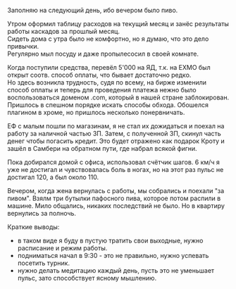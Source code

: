 Заполняю на следующий день, ибо вечером было пиво.

Утром оформил таблицу расходов на текущий месяц и занёс результаты работы каскадов за прошлый месяц.  
Сидеть дома с утра было не комфортно, но я думаю, что это дело привычки.  
Регулярно мыл посуду и даже пропылесосил в своей комнате.

Когда поступили средства, перевёл 5'000 на ЯД, т.к. на EXMO был открыт соотв. способ оплаты, что бывает достаточно редко.  
Но здесь возникла трудность, судя по всему, на бирже изменили способ оплаты и теперь для проведения платежа нежно было воспользоваться доменом .com, который в нашей стране заблокирован. Пришлось в спешном порядке искать способы обхода.
Обошелся плагином в хроме, но пришлось несколько понервничать.

ЕФ с малым пошли по магазинам, я не стал их дожидаться и поехал на работу за наличной частью ЗП.
Затем, с полученной ЗП, скинул часть денег чтобы погасить кредит. Это будет отражено как подарок Кроту и зашёл в Самбери на обратном пути, где набрал всякой фигни.

Пока добирался домой с офиса, использовал счётчик шагов. 6 км/ч я уже не достигал и чувствовалась боль в ногах, но на этот раз пульс не достигал 120, а был около 110.

Вечером, когда жена вернулась с работы, мы собрались и поехали "за пивом". Взялм три бутылки пафосного пива, которое потом распили в машине. Мило общались, никаких последствий не было. Но в квартиру вернулись за полночь.

Краткие выводы:
 - в таком виде я буду в пустую тратить свои выходные, нужно расписание и режим работы.
 - подниматься начал в 9:30 - это не правильно, нужно успевать посетить турник.
 - нужно делать медитацию каждый день, пусть это не уменьшает пульс, зато способствует ясному мышлению.